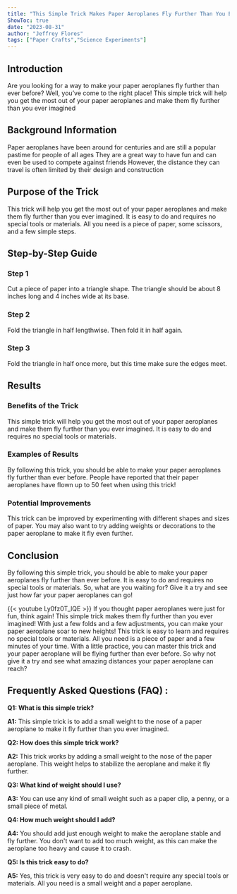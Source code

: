 ```yaml
---
title: "This Simple Trick Makes Paper Aeroplanes Fly Further Than You Ever Imagined!"
ShowToc: true 
date: "2023-08-31"
author: "Jeffrey Flores" 
tags: ["Paper Crafts","Science Experiments"]
---
```

## Introduction 
Are you looking for a way to make your paper aeroplanes fly further than ever before? Well, you’ve come to the right place! This simple trick will help you get the most out of your paper aeroplanes and make them fly further than you ever imagined 

## Background Information
Paper aeroplanes have been around for centuries and are still a popular pastime for people of all ages They are a great way to have fun and can even be used to compete against friends However, the distance they can travel is often limited by their design and construction 

## Purpose of the Trick
This trick will help you get the most out of your paper aeroplanes and make them fly further than you ever imagined. It is easy to do and requires no special tools or materials. All you need is a piece of paper, some scissors, and a few simple steps. 

## Step-by-Step Guide

### Step 1
Cut a piece of paper into a triangle shape. The triangle should be about 8 inches long and 4 inches wide at its base.

### Step 2
Fold the triangle in half lengthwise. Then fold it in half again.

### Step 3
Fold the triangle in half once more, but this time make sure the edges meet.

## Results

### Benefits of the Trick
This simple trick will help you get the most out of your paper aeroplanes and make them fly further than you ever imagined. It is easy to do and requires no special tools or materials. 

### Examples of Results
By following this trick, you should be able to make your paper aeroplanes fly further than ever before. People have reported that their paper aeroplanes have flown up to 50 feet when using this trick!

### Potential Improvements
This trick can be improved by experimenting with different shapes and sizes of paper. You may also want to try adding weights or decorations to the paper aeroplane to make it fly even further. 

## Conclusion
By following this simple trick, you should be able to make your paper aeroplanes fly further than ever before. It is easy to do and requires no special tools or materials. So, what are you waiting for? Give it a try and see just how far your paper aeroplanes can go!

{{< youtube Ly0fz0T_lQE >}} 
If you thought paper aeroplanes were just for fun, think again! This simple trick makes them fly further than you ever imagined! With just a few folds and a few adjustments, you can make your paper aeroplane soar to new heights! This trick is easy to learn and requires no special tools or materials. All you need is a piece of paper and a few minutes of your time. With a little practice, you can master this trick and your paper aeroplane will be flying further than ever before. So why not give it a try and see what amazing distances your paper aeroplane can reach?

## Frequently Asked Questions (FAQ) :
**Q1: What is this simple trick?**

**A1:** This simple trick is to add a small weight to the nose of a paper aeroplane to make it fly further than you ever imagined.

**Q2: How does this simple trick work?**

**A2:** This trick works by adding a small weight to the nose of the paper aeroplane. This weight helps to stabilize the aeroplane and make it fly further.

**Q3: What kind of weight should I use?**

**A3:** You can use any kind of small weight such as a paper clip, a penny, or a small piece of metal.

**Q4: How much weight should I add?**

**A4:** You should add just enough weight to make the aeroplane stable and fly further. You don't want to add too much weight, as this can make the aeroplane too heavy and cause it to crash.

**Q5: Is this trick easy to do?**

**A5:** Yes, this trick is very easy to do and doesn't require any special tools or materials. All you need is a small weight and a paper aeroplane.



